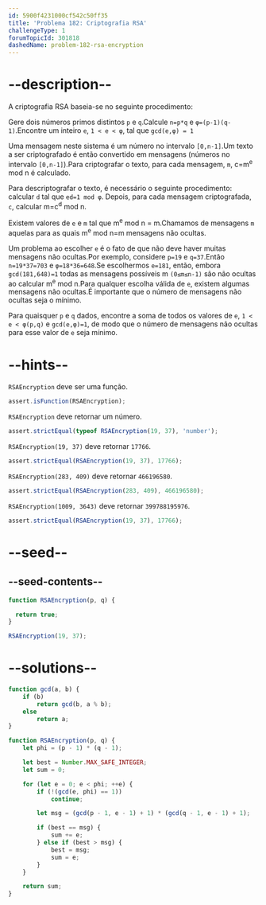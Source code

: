 ```yaml
---
id: 5900f4231000cf542c50ff35
title: 'Problema 182: Criptografia RSA'
challengeType: 1
forumTopicId: 301818
dashedName: problem-182-rsa-encryption
---
```


# --description--

A criptografia RSA baseia-se no seguinte procedimento:

Gere dois números primos distintos `p` e `q`.Calcule `n=p*q` e `φ=(p-1)(q-1)`.Encontre um inteiro `e`, `1 < e < φ`, tal que `gcd(e,φ) = 1`

Uma mensagem neste sistema é um número no intervalo `[0,n-1]`.Um texto a ser criptografado é então convertido em mensagens (números no intervalo `[0,n-1]`).Para criptografar o texto, para cada mensagem, `m`, c=m<sup>e</sup> mod n é calculado.

Para descriptografar o texto, é necessário o seguinte procedimento: calcular `d` tal que `ed=1 mod φ`. Depois, para cada mensagem criptografada, `c`, calcular m=c<sup>d</sup> mod n.

Existem valores de `e` e `m` tal que m<sup>e</sup> mod n = m.Chamamos de mensagens `m` aquelas para as quais m<sup>e</sup> mod n=m mensagens não ocultas.

Um problema ao escolher `e` é o fato de que não deve haver muitas mensagens não ocultas.Por exemplo, considere `p=19` e `q=37`.Então `n=19*37=703` e `φ=18*36=648`.Se escolhermos `e=181`, então, embora `gcd(181,648)=1` todas as mensagens possíveis
m `(0≤m≤n-1)` são não ocultas ao calcular m<sup>e</sup> mod n.Para qualquer escolha válida de `e`, existem algumas mensagens não ocultas.É importante que o número de mensagens não ocultas seja o mínimo.

Para quaisquer `p` e `q` dados, encontre a soma de todos os valores de `e`, `1 < e < φ(p,q)` e `gcd(e,φ)=1`, de modo que o número de mensagens não ocultas para esse valor de `e` seja mínimo.

# --hints--

`RSAEncryption` deve ser uma função.

```js
assert.isFunction(RSAEncryption);
```

`RSAEncryption` deve retornar um número.

```js
assert.strictEqual(typeof RSAEncryption(19, 37), 'number');
```

`RSAEncryption(19, 37)` deve retornar `17766`.

```js
assert.strictEqual(RSAEncryption(19, 37), 17766);
```

`RSAEncryption(283, 409)` deve retornar `466196580`.

```js
assert.strictEqual(RSAEncryption(283, 409), 466196580);
```

`RSAEncryption(1009, 3643)` deve retornar `399788195976`.

```js
assert.strictEqual(RSAEncryption(19, 37), 17766);
```

# --seed--

## --seed-contents--

```js
function RSAEncryption(p, q) {

  return true;
}

RSAEncryption(19, 37);
```

# --solutions--

```js
function gcd(a, b) {
    if (b)
        return gcd(b, a % b);
    else
        return a;
}

function RSAEncryption(p, q) {
    let phi = (p - 1) * (q - 1);

    let best = Number.MAX_SAFE_INTEGER;
    let sum = 0;

    for (let e = 0; e < phi; ++e) {
        if (!(gcd(e, phi) == 1))
            continue;

        let msg = (gcd(p - 1, e - 1) + 1) * (gcd(q - 1, e - 1) + 1);

        if (best == msg) {
            sum += e;
        } else if (best > msg) {
            best = msg;
            sum = e;
        }
    }

    return sum;
}
```
